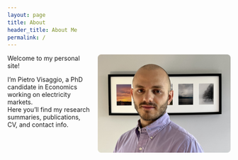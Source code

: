 ```yaml
---
layout: page
title: About
header_title: About Me
permalink: /
---
```


<img src="/assets/images/image1.png"
     alt="Pietro Visaggio"
     width="300"
     style="float: right; margin-left: 1em; margin-bottom: 1em;" />


Welcome to my personal site!  

I’m Pietro Visaggio, a PhD candidate in Economics working on electricity markets.  
Here you’ll find my research summaries, publications, CV, and contact info.

